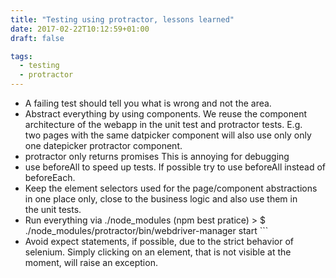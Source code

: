 ```yaml
---
title: "Testing using protractor, lessons learned"
date: 2017-02-22T10:12:59+01:00
draft: false

tags: 
  - testing
  - protractor
---
```


*   A failing test should tell you what is wrong and not the area.
*   Abstract everything by using components. We reuse the component architecture of the webapp in the unit test and protractor tests. E.g. two pages with the same datpicker component will also use only only one datepicker protractor component.
*   protractor only returns promises This is annoying for debugging
*   use beforeAll to speed up tests. If possible try to use beforeAll instead of beforeEach.
*   Keep the element selectors used for the page/component abstractions in one place only, close to the business logic and also use them in the unit tests.
*   Run everything via ./node_modules (npm best pratice) > $ ./node_modules/protractor/bin/webdriver-manager start ```
*   Avoid expect statements, if possible, due to the strict behavior of selenium. Simply clicking on an element, that is not visible at the moment, will raise an exception.

